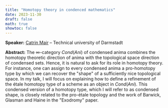 ```yaml
---
title: "Homotopy theory in condenced mathematics"
date: 2023-11-30
draft: false
math: true
showtoc: false
---
```


**Speaker:** [Catrin Mair](https://www.mathematik.tu-darmstadt.de/fb/personal/details/catrin_mair.de.jsp) – Technical university of Darmstadt

**Abstract:** The $\infty$-category $Cond(Ani)$ of condensed anima combines the homotopy theoretic direction of anima with the topological space direction of condensed sets. Hence, it is natural to ask for its role in homotopy theory. For instance, one can assign to every condensed anima a pro-homotopy type by which we can recover the "shape" of a sufficiently nice topological space. In my talk, I will focus on explaining how to define a refinement of the étale homotopy type of a scheme as an object in $Cond(Ani)$. This condensed version of a homotopy type, which I will refer to as condensed shape, is closely related to the pro-étale topology and the work of Barwick, Glasman and Haine in the "Exodromy" paper. 